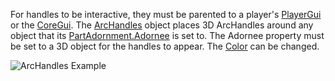 For handles to be interactive, they must be parented to a player's [PlayerGui](https://create.roblox.com/docs/reference/engine/classes/PlayerGui)
or the [CoreGui](https://create.roblox.com/docs/reference/engine/classes/CoreGui). The [ArcHandles](https://create.roblox.com/docs/reference/engine/classes/ArcHandles) object places 3D ArcHandles around any
object that its [PartAdornment.Adornee](https://create.roblox.com/docs/reference/engine/classes/PartAdornment#Adornee) is set to. The Adornee property must
be set to a 3D object for the handles to appear. The [Color](https://create.roblox.com/docs/reference/engine/classes/GuiBase3d#Color3)
can be changed.

![ArcHandles Example](https://prod.docsiteassets.roblox.com/assets/bltbba19782caf0574c/ArchHandlesExample.png)